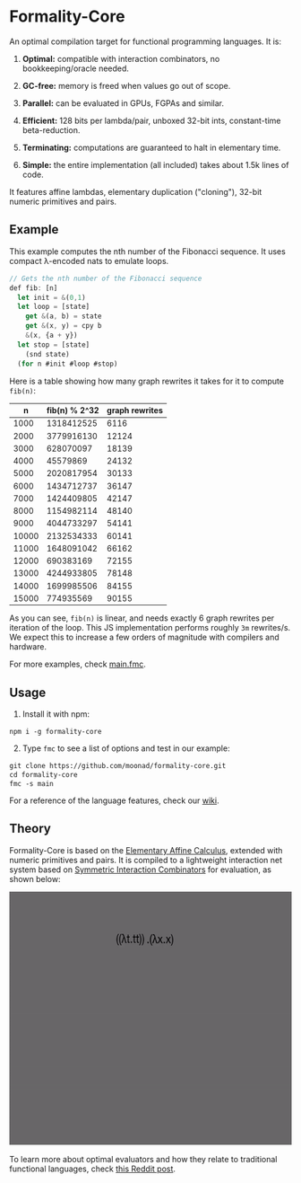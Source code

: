 # Formality-Core

An optimal compilation target for functional programming languages. It is:

1. **Optimal:** compatible with interaction combinators, no bookkeeping/oracle needed.

2. **GC-free:** memory is freed when values go out of scope.

3. **Parallel:** can be evaluated in GPUs, FGPAs and similar.

4. **Efficient:** 128 bits per lambda/pair, unboxed 32-bit ints, constant-time beta-reduction.

5. **Terminating:** computations are guaranteed to halt in elementary time.

6. **Simple:** the entire implementation (all included) takes about 1.5k lines of code.

It features affine lambdas, elementary duplication ("cloning"), 32-bit numeric primitives and pairs.

## Example

This example computes the nth number of the Fibonacci sequence. It uses compact λ-encoded nats to emulate loops.

```javascript
// Gets the nth number of the Fibonacci sequence
def fib: [n]
  let init = &(0,1)
  let loop = [state]
    get &(a, b) = state
    get &(x, y) = cpy b
    &(x, {a + y})
  let stop = [state]
    (snd state)
  (for n #init #loop #stop)
```

Here is a table showing how many graph rewrites it takes for it to compute `fib(n)`:

n | fib(n) % 2^32 | graph rewrites
--- | --- | ---
1000 | 1318412525 | 6116
2000 | 3779916130 | 12124
3000 | 628070097 | 18139
4000 | 45579869 | 24132
5000 | 2020817954 | 30133
6000 | 1434712737 | 36147
7000 | 1424409805 | 42147
8000 | 1154982114 | 48140
9000 | 4044733297 | 54141
10000 | 2132534333 | 60141
11000 | 1648091042 | 66162
12000 | 690383169 | 72155
13000 | 4244933805 | 78148
14000 | 1699985506 | 84155
15000 | 774935569 | 90155

As you can see, `fib(n)` is linear, and needs exactly 6 graph rewrites per iteration of the loop. This JS implementation performs roughly `3m` rewrites/s. We expect this to increase a few orders of magnitude with compilers and hardware.

For more examples, check [main.fmc](main.fmc).

## Usage

1. Install it with npm:

```
npm i -g formality-core
```

2. Type `fmc` to see a list of options and test in our example:

```
git clone https://github.com/moonad/formality-core.git
cd formality-core
fmc -s main
```

For a reference of the language features, check our [wiki](wiki).

## Theory

Formality-Core is based on the [Elementary Affine Calculus](https://github.com/moonad/elementary-affine-calculus), extended with numeric primitives and pairs. It is compiled to a lightweight interaction net system based on [Symmetric Interaction Combinators](https://pdfs.semanticscholar.org/1731/a6e49c6c2afda3e72256ba0afb34957377d3.pdf) for evaluation, as shown below:

<img src="inet-simulation.gif" width="600" height="451" />

To learn more about optimal evaluators and how they relate to traditional functional languages, check [this Reddit post](https://www.reddit.com/r/haskell/comments/bp55ua/new_tool_for_exploring_optimal_reductions/enr3d42/).
